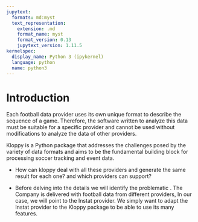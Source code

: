 ```yaml
---
jupytext:
  formats: md:myst
  text_representation:
    extension: .md
    format_name: myst
    format_version: 0.13
    jupytext_version: 1.11.5
kernelspec:
  display_name: Python 3 (ipykernel)
  language: python
  name: python3
---
```


# Introduction

Each football data provider uses its own unique format to describe the sequence of a game.
Therefore, the software written to analyze this data must be suitable for a specific provider and cannot be used without modifications to analyze the data of other providers.

Kloppy is a Python package that addresses the challenges posed by the variety of data formats and aims to be the fundamental building block for processing soccer tracking and event data. 

* How can kloppy deal with all these providers and generate the same result for each one? and which providers can support?

* Before delving into the details we will identify the problematic . The Company is delivered with football data from different providers, In our case, we will point to the Instat provider. We simply want to adapt the Instat provider to the Kloppy package to be able to use its many features.
